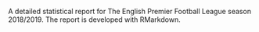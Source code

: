 A detailed statistical report for The English Premier Football League season 2018/2019. The report is developed with RMarkdown. 
